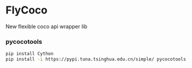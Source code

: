 # FlyCoco
New flexible coco api wrapper lib

### pycocotools
```bash
pip install Cython
pip install -i https://pypi.tuna.tsinghua.edu.cn/simple/ pycocotools
```
